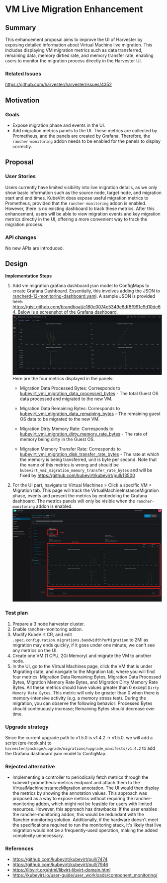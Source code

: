# VM Live Migration Enhancement

## Summary

This enhancement proposal aims to improve the UI of Harvester by exposing detailed information about Virtual Machine live migration. This includes displaying VM migration metrics such as data transferred, remaining data, memory dirtied rate, and memory transfer rate, enabling users to monitor the migration process directly in the Harvester UI.

### Related Issues

https://github.com/harvester/harvester/issues/4352

## Motivation

### Goals

- Expose migration phase and events in the UI.
- Add migration metrics panels to the UI. These metrics are collected by Prometheus, and the panels are created by Grafana. Therefore, the `rancher-monitoring` addon needs to be enabled for the panels to display correctly.

## Proposal

### User Stories

Users currently have limited visibility into live migration details, as we only show basic information such as the source node, target node, and migration start and end times. KubeVirt does expose useful migration metrics to Prometheus, provided that the `rancher-monitoring` addon is enabled. However, there is no existing dashboard to track these metrics. After this enhancement, users will be able to view migration events and key migration metrics directly in the UI, offering a more convenient way to track the migration process.

### API changes

No new APIs are introduced.

## Design

**Implementation Steps**

1. Add vm migration grafana dashboard json model to ConfigMaps to create Grafana Dashboard. Essentially, this involves adding the JSON to [rancherd-12-monitoring-dashboard.yaml]((https://github.com/harvester/harvester-installer/blob/master/pkg/config/templates/rancherd-12-monitoring-dashboard.yaml)). A sample JSON is provided here: https://gist.github.com/brandboat/c180c0074e5349e6df8f991e9d10de64. Below is a screenshot of the Grafana dashboard.
![](./20241212-vm-migration-enhancement/01.png)
Here are the four metrics displayed in the panels:
    - Migration Data Processed Bytes: Corresponds to [kubevirt_vmi_migration_data_processed_bytes](https://github.com/kubevirt/monitoring/blob/main/docs/metrics.md#kubevirt_vmi_migration_data_processed_bytes) -
The total Guest OS data processed and migrated to the new VM.

    - Migration Data Remaining Bytes: Corresponds to [kubevirt_vmi_migration_data_remaining_bytes](https://github.com/kubevirt/monitoring/blob/main/docs/metrics.md#kubevirt_vmi_migration_data_remaining_bytes) - The remaining guest OS data to be migrated to the new VM.

    - Migration Dirty Memory Rate: Corresponds to [kubevirt_vmi_migration_dirty_memory_rate_bytes](https://github.com/kubevirt/monitoring/blob/main/docs/metrics.md#kubevirt_vmi_migration_dirty_memory_rate_bytes) - The rate of memory being dirty in the Guest OS.

    - Migration Memory Transfer Rate: Corresponds to [kubevirt_vmi_migration_disk_transfer_rate_bytes](https://github.com/kubevirt/monitoring/blob/main/docs/metrics.md#kubevirt_vmi_migration_disk_transfer_rate_bytes) - The rate at which the memory is being transferred, unit is byte per second. Note that the name of this metrics is wrong and should be `kubevirt_vmi_migration_memory_transfer_rate_bytes` and will be fixed by https://github.com/kubevirt/kubevirt/pull/13500

2. For the UI part, navigate to Virtual Machines > Click a specific VM > Migration tab. This page will track the VirtualMachineInstanceMigration phase, events and present the metrics by embedding the Grafana dashboard. The metrics panels will only be visible when the `rancher-monitoring` addon is enabled.
![](./20241212-vm-migration-enhancement/02.png)

### Test plan

1. Prepare a 3 node harvester cluster.
1. Enable rancher-monitoring addon.
1. Modify KubeVirt CR, and edit `.spec.configuration.migrations.bandwidthPerMigration` to 2Mi as migration may ends quickly, if it goes under one minute, we can't see any metrics on the UI.
1. Create one VM (1 CPU, 2Gi Memory) and migrate the VM to another node.
1. In the UI, go to the Virtual Machines page, click the VM that is under Migrating state, and navigate to the Migration tab, where you will find four metrics: Migration Data Remaining Bytes, Migration Data Processed Bytes, Migration Memory Rate Bytes, and Migration Dirty Memory Rate Bytes. All these metrics should have values greater than 0 except `Dirty Memory Rate Bytes`. This metric will only be greater than 0 when there is memory-intensive activity (e.g. a memory stress test). During the migration, you can observe the following behavior: Processed Bytes should continuously increase; Remaining Bytes should decrease over time.

### Upgrade strategy

Since the current upgrade path to v1.5.0 is v1.4.2 -> v1.5.0, we will add a script (pre-hook.sh) to `harvester/package/upgrade/migrations/upgrade_manifests/v1.4.2` to add the Grafana dashboard json model to ConfigMap.

### Rejected alternative

- Implementing a controller to periodically fetch metrics through the kubevirt-prometheus-metrics endpoint and attach them to the VirtualMachineInstanceMigration annotation. The UI would then display the metrics by showing the annotation values. This approach was proposed as a way to expose metrics without requiring the rancher-monitoring addon, which might not be feasible for users with limited resources. However, this approach has drawbacks: If the user enables the rancher-monitoring addon, this would be redundant with the Rancher monitoring solution. Additionally, if the hardware doesn't meet the specifications required to run the monitoring stack, it's likely that live migration would not be a frequently-used operation, making the added complexity unnecessary.

### References

- https://github.com/kubevirt/kubevirt/pull/7474
- https://github.com/kubevirt/kubevirt/pull/7946
- https://libvirt.org/html/libvirt-libvirt-domain.html
- https://kubevirt.io/user-guide/user_workloads/component_monitoring/
